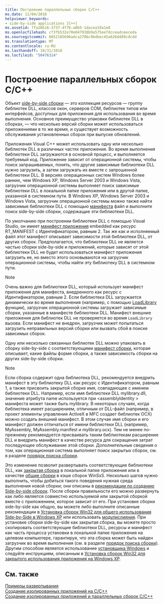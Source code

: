 ```yaml
---
title: Построение параллельных сборок C/C++
ms.date: 11/04/2016
helpviewer_keywords:
- side-by-side applications [C++]
ms.assetid: 7fa20b16-3737-4f76-a0b5-1dacea19a1e8
ms.openlocfilehash: cf3fb532e70e047938b9a575eefdcceadceeceda
ms.sourcegitcommit: 6052185696adca270bc9bdbec45a626dd89cdcdd
ms.translationtype: MT
ms.contentlocale: ru-RU
ms.lasthandoff: 10/31/2018
ms.locfileid: "50476314"
---
```

# <a name="building-cc-side-by-side-assemblies"></a>Построение параллельных сборок C/C++

Объект [side-by-side сборки](/windows/desktop/SbsCs/about-side-by-side-assemblies-) — это коллекция ресурсов — группу библиотек DLL, классов окон, серверов COM, библиотек типов или интерфейсов, доступных для приложения для использования во время выполнения. Основное преимущество упаковки библиотек DLL в сборках, — что несколько версий сборки может использоваться приложениями в то же время, и существует возможность обслуживания установленных сборок при выпуске обновлений.

Приложения Visual C++ может использовать одну или несколько библиотек DLL в различных частях приложения. Во время выполнения библиотеки DLL загружаются в основной процесс, и выполняется требуемый код. Приложение зависит от операционной системы, чтобы поиск запрашиваемых, понять, что другие зависимые библиотеки DLL нужно загрузить, а затем загружать их вместе с запрошенной библиотеки DLL. В версиях операционных систем Windows более ранних, чем Windows XP, Windows Server 2003 и Windows Vista, загрузчик операционной системы выполняет поиск зависимые библиотеки DLL в локальной папке приложения или в другой папке, указанной в системном пути. В Windows XP, Windows Server 2003 и Windows Vista, загрузчик операционной системы можно также найти зависимые библиотеки DLL с помощью [манифеста](https://msdn.microsoft.com/library/windows/desktop/aa375365) файл и выполните поиск side-by-side сборки, содержащие эти библиотеки DLL.

По умолчанию при построении библиотеки DLL с помощью Visual Studio, он имеет [манифест приложения](/windows/desktop/SbsCs/application-manifests) embedded как ресурс RT_MANIFEST с Идентификатором, равным 2. Так же как и исполняемый файл этот манифест описывает зависимости этой библиотеки DLL, от других сборок. Предполагается, что библиотеки DLL не является частью сборки side-by-side и приложений, которые зависят от этой библиотеки DLL не будет использоваться манифест приложения загрузить ее, но вместо этого основываются на загрузчик операционной системы, чтобы найти эту библиотеку DLL в системном пути.

> [!NOTE]
> Очень важно для библиотеки DLL, который использует манифест приложения для манифеста, внедренного как ресурс с Идентификатором, равным 2. Если библиотека DLL загружается динамически во время выполнения (например, с помощью [LoadLibrary](/windows/desktop/api/libloaderapi/nf-libloaderapi-loadlibrarya) функции), загрузчик операционной системы загружает зависимые сборки, указанные в манифесте библиотеки DLL. Манифест внешние приложения для библиотек DLL не проверяется во время `LoadLibrary` вызова. Если манифест не внедрен, загрузчик может попытаться загрузить неправильных версий сборки или вызвать сбой в поиске зависимых сборок.

Одну или несколько связанных библиотек DLL можно упаковать в сборку side-by-side с соответствующими [манифест сборки](/windows/desktop/SbsCs/assembly-manifests), которая описывает, какие файлы форме сборки, а также зависимость сборки на других side-by-side сборки.

> [!NOTE]
> Если сборка содержит одна библиотека DLL, рекомендуется внедрить манифест в эту библиотеку DLL как ресурс с Идентификатором, равным 1, а также присвоить закрытой сборке имя, совпадающее с именем библиотеки DLL. Например, если имя библиотеки DLL mylibrary.dll, значение атрибута name используется при \<assemblyIdentity > манифеста может также быть mylibrary. В некоторых случаях, когда библиотека имеет расширением, отличным от DLL-файл (например, в проект элементы управления ActiveX в MFC создает библиотек OCX) можно создать внешний манифест. В этом случае имя сборки и его манифест должен отличаться от имени библиотеки DLL (например, MyAssembly, MyAssembly.manifest и mylibrary.ocx). Тем не менее по-прежнему рекомендуется присваивать таким библиотекам расширение DLL и внедрить манифест в качестве ресурса для сокращения затрат последующее обслуживание этой сборки. Дополнительные сведения о том, как операционная система выполняет поиск закрытых сборок, см. в разделе [порядок поиска сборки](/windows/desktop/SbsCs/assembly-searching-sequence).

Это изменение позволит развертывать соответствующие библиотеки DLL, как [закрытая сборка](/windows/desktop/Msi/private-assemblies) в локальной папке приложения или в качестве [общие сборки](/windows/desktop/Msi/shared-assemblies) в кэше сборок WinSxS. Несколько шагов нужно выполнить, чтобы добиться такого поведения нужная среда выполнения новой сборки; они описаны в [рекомендации по созданию Side-by-side сборок](/windows/desktop/SbsCs/guidelines-for-creating-side-by-side-assemblies). После сборки правильности его можно развернуть как либо является совместно используемой или закрытой сборкой вместе с приложением, которое зависит от его. При установке сборки side-by-side как общую, вы можете либо выполните описанные рекомендации в [Установка сборок Win32 для общего использования Side-by-Side в Windows XP](/windows/desktop/Msi/installing-win32-assemblies-for-side-by-side-sharing-on-windows-xp) или использовать [модулислияния](https://msdn.microsoft.com/library/windows/desktop/aa369820). При установке сборки side-by-side как закрытая сборка, вы можете просто скопировать соответствующие библиотеки DLL, ресурсы и манифест как часть процесса установки в локальной папке приложения на целевом компьютере, гарантируя, что эта сборка может быть найден загрузчик во время выполнения (см. в разделе [порядок поиска сборки](/windows/desktop/SbsCs/assembly-searching-sequence)). Другим способом является использование [установщика Windows](/windows/desktop/Msi/windows-installer-portal) и следуйте инструкциям, описанным в [Установка сборок Win32 для закрытого использования приложения на Windows XP](/windows/desktop/Msi/installing-win32-assemblies-for-the-private-use-of-an-application-on-windows-xp).

## <a name="see-also"></a>См. также

[Примеры развертывания](../ide/deployment-examples.md)<br/>
[Создание изолированных приложений на C/C++](../build/building-c-cpp-isolated-applications.md)<br/>
[Создание изолированных приложений и параллельных сборок C/C++](../build/building-c-cpp-isolated-applications-and-side-by-side-assemblies.md)